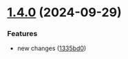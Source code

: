 # [1.4.0](https://github.com/vrittech/vrit-design/compare/v1.3.1...v1.4.0) (2024-09-29)


### Features

* new changes ([1335bd0](https://github.com/vrittech/vrit-design/commit/1335bd09163980bfb044f05021d397fcc019e855))
